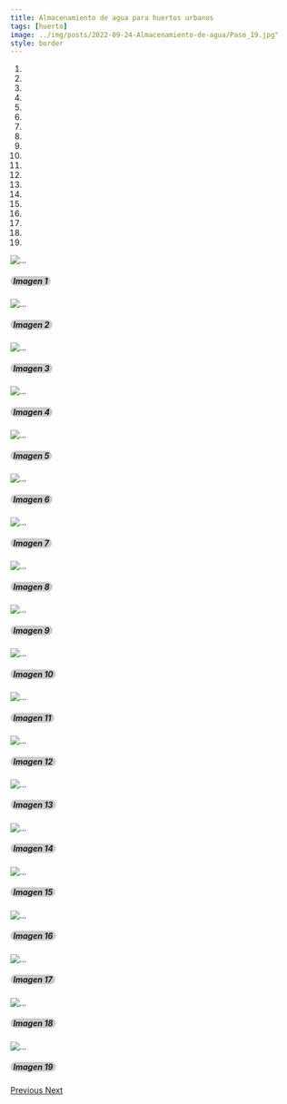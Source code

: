 ```yaml
---
title: Almacenamiento de agua para huertos urbanos
tags: [huerto]
image: ../img/posts/2022-09-24-Almacenamiento-de-agua/Paso_19.jpg"
style: border 
---
```


<style>
  .sombra_texto
  {
    background: rgba(0,0,0,0.2);
    border-radius: 10px;
    padding: 0px 5px;
  }
</style>
<div class="bd-example">
  <div id="carouselExampleCaptions" class="carousel slide" data-ride="carousel">
    <ol class="carousel-indicators">
      <li data-target="#carouselExampleCaptions" data-slide-to="0" class="active"></li>
      <li data-target="#carouselExampleCaptions" data-slide-to="1"></li>
      <li data-target="#carouselExampleCaptions" data-slide-to="2"></li>
      <li data-target="#carouselExampleCaptions" data-slide-to="3"></li>
      <li data-target="#carouselExampleCaptions" data-slide-to="4"></li>
      <li data-target="#carouselExampleCaptions" data-slide-to="5"></li>
      <li data-target="#carouselExampleCaptions" data-slide-to="6"></li>
      <li data-target="#carouselExampleCaptions" data-slide-to="7"></li>
      <li data-target="#carouselExampleCaptions" data-slide-to="8"></li>
      <li data-target="#carouselExampleCaptions" data-slide-to="9"></li>
      <li data-target="#carouselExampleCaptions" data-slide-to="10"></li>
      <li data-target="#carouselExampleCaptions" data-slide-to="11"></li>
      <li data-target="#carouselExampleCaptions" data-slide-to="12"></li>
      <li data-target="#carouselExampleCaptions" data-slide-to="13"></li>
      <li data-target="#carouselExampleCaptions" data-slide-to="14"></li>
      <li data-target="#carouselExampleCaptions" data-slide-to="15"></li>
      <li data-target="#carouselExampleCaptions" data-slide-to="16"></li>
      <li data-target="#carouselExampleCaptions" data-slide-to="17"></li>
      <li data-target="#carouselExampleCaptions" data-slide-to="18"></li>
    </ol>
    <div class="carousel-inner">
      <div class="carousel-item active">
        <img src="/img/posts/2022-09-24-Almacenamiento-de-agua/Paso_1.jpg" class="d-block w-100" alt="...">
        <div class="carousel-caption d-md-block wow animated slideInUp" >
          <h5><spam class="sombra_texto">Imagen 1</spam></h5>
        </div>
      </div>
      <div class="carousel-item">
        <img src="/img/posts/2022-09-24-Almacenamiento-de-agua/Paso_2.jpg" class="d-block w-100" alt="...">
        <div class="carousel-caption d-md-block wow animated slideInUp" >
          <h5><spam class="sombra_texto">Imagen 2</spam></h5>
        </div>
      </div>
      <div class="carousel-item">
        <img src="/img/posts/2022-09-24-Almacenamiento-de-agua/Paso_3.jpg" class="d-block w-100" alt="...">
        <div class="carousel-caption d-md-block wow animated slideInUp" >
          <h5><spam class="sombra_texto">Imagen 3</spam></h5>
        </div>
      </div>
      <div class="carousel-item">
        <img src="/img/posts/2022-09-24-Almacenamiento-de-agua/Paso_4.jpg" class="d-block w-100" alt="...">
        <div class="carousel-caption d-md-block wow animated slideInUp" >
          <h5><spam class="sombra_texto">Imagen 4</spam></h5>
        </div>
      </div>
      <div class="carousel-item">
        <img src="/img/posts/2022-09-24-Almacenamiento-de-agua/Paso_5.jpg" class="d-block w-100" alt="...">
        <div class="carousel-caption d-md-block wow animated slideInUp" >
          <h5><spam class="sombra_texto">Imagen 5</spam></h5>
        </div>
      </div>
      <div class="carousel-item">
        <img src="/img/posts/2022-09-24-Almacenamiento-de-agua/Paso_6.jpg" class="d-block w-100" alt="...">
        <div class="carousel-caption d-md-block wow animated slideInUp" >
          <h5><spam class="sombra_texto">Imagen 6</spam></h5>
        </div>
      </div>
      <div class="carousel-item">
        <img src="/img/posts/2022-09-24-Almacenamiento-de-agua/Paso_7.jpg" class="d-block w-100" alt="...">
        <div class="carousel-caption d-md-block wow animated slideInUp" >
          <h5><spam class="sombra_texto">Imagen 7</spam></h5>
        </div>
      </div>
      <div class="carousel-item">
        <img src="/img/posts/2022-09-24-Almacenamiento-de-agua/Paso_8.jpg" class="d-block w-100" alt="...">
        <div class="carousel-caption d-md-block wow animated slideInUp" >
          <h5><spam class="sombra_texto">Imagen 8</spam></h5>
        </div>
      </div>
      <div class="carousel-item">
        <img src="/img/posts/2022-09-24-Almacenamiento-de-agua/Paso_9.jpg" class="d-block w-100" alt="...">
        <div class="carousel-caption d-md-block wow animated slideInUp" >
          <h5><spam class="sombra_texto">Imagen 9</spam></h5>
        </div>
      </div>
      <div class="carousel-item">
        <img src="/img/posts/2022-09-24-Almacenamiento-de-agua/Paso_10.jpg" class="d-block w-100" alt="...">
        <div class="carousel-caption d-md-block wow animated slideInUp" >
          <h5><spam class="sombra_texto">Imagen 10</spam></h5>
        </div>
      </div>
      <div class="carousel-item">
        <img src="/img/posts/2022-09-24-Almacenamiento-de-agua/Paso_11.jpg" class="d-block w-100" alt="...">
        <div class="carousel-caption d-md-block wow animated slideInUp" >
          <h5><spam class="sombra_texto">Imagen 11</spam></h5>
        </div>
      </div>
      <div class="carousel-item">
        <img src="/img/posts/2022-09-24-Almacenamiento-de-agua/Paso_12.jpg" class="d-block w-100" alt="...">
        <div class="carousel-caption d-md-block wow animated slideInUp" >
          <h5><spam class="sombra_texto">Imagen 12</spam></h5>
        </div>
      </div>
      <div class="carousel-item">
        <img src="/img/posts/2022-09-24-Almacenamiento-de-agua/Paso_13.jpg" class="d-block w-100" alt="...">
        <div class="carousel-caption d-md-block wow animated slideInUp" >
          <h5><spam class="sombra_texto">Imagen 13</spam></h5>
        </div>
      </div>
      <div class="carousel-item">
        <img src="/img/posts/2022-09-24-Almacenamiento-de-agua/Paso_14.jpg" class="d-block w-100" alt="...">
        <div class="carousel-caption d-md-block wow animated slideInUp" >
          <h5><spam class="sombra_texto">Imagen 14</spam></h5>
        </div>
      </div>
      <div class="carousel-item">
        <img src="/img/posts/2022-09-24-Almacenamiento-de-agua/Paso_15.jpg" class="d-block w-100" alt="...">
        <div class="carousel-caption d-md-block wow animated slideInUp" >
          <h5><spam class="sombra_texto">Imagen 15</spam></h5>
        </div>
      </div>
      <div class="carousel-item">
        <img src="/img/posts/2022-09-24-Almacenamiento-de-agua/Paso_16.jpg" class="d-block w-100" alt="...">
        <div class="carousel-caption d-md-block wow animated slideInUp" >
          <h5><spam class="sombra_texto">Imagen 16</spam></h5>
        </div>
      </div>
      <div class="carousel-item">
        <img src="/img/posts/2022-09-24-Almacenamiento-de-agua/Paso_17.jpg" class="d-block w-100" alt="...">
        <div class="carousel-caption d-md-block wow animated slideInUp" >
          <h5><spam class="sombra_texto">Imagen 17</spam></h5>
        </div>
      </div>
      <div class="carousel-item">
        <img src="/img/posts/2022-09-24-Almacenamiento-de-agua/Paso_18.jpg" class="d-block w-100" alt="...">
        <div class="carousel-caption d-md-block wow animated slideInUp" >
          <h5><spam class="sombra_texto">Imagen 18</spam></h5>
        </div>
      </div>
      <div class="carousel-item">
        <img src="/img/posts/2022-09-24-Almacenamiento-de-agua/Paso_19.jpg" class="d-block w-100" alt="...">
        <div class="carousel-caption d-md-block wow animated slideInUp" >
          <h5><spam class="sombra_texto">Imagen 19</spam></h5>
        </div>
      </div>
    </div>
    <a class="carousel-control-prev" href="#carouselExampleCaptions" role="button" data-slide="prev">
      <span class="carousel-control-prev-icon" aria-hidden="true"></span>
      <span class="sr-only">Previous</span>
    </a>
    <a class="carousel-control-next" href="#carouselExampleCaptions" role="button" data-slide="next">
      <span class="carousel-control-next-icon" aria-hidden="true"></span>
      <span class="sr-only">Next</span>
    </a>
  </div>
</div>

